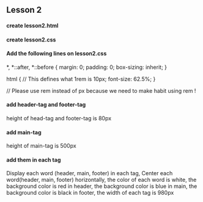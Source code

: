 ## Lesson 2
#### create lesson2.html
#### create lesson2.css

####  Add the following lines on lesson2.css

*,
*::after,
*::before {
    margin: 0;
    padding: 0;
    box-sizing: inherit;
}

html {
    // This defines what 1rem is 10px;
    font-size: 62.5%;
}

// Please use rem instead of px because we need to make habit using rem !

#### add header-tag and footer-tag
height of head-tag and footer-tag is 80px

#### add main-tag
height of main-tag is 500px

#### add them in each tag
Display each word (header, main, footer) in each tag,
Center each word(header, main, footer) horizontally,
the color of each word is white,
the background color is red in header,
the background color is blue in main,
the background color is black in footer,
the width of each tag is 980px
